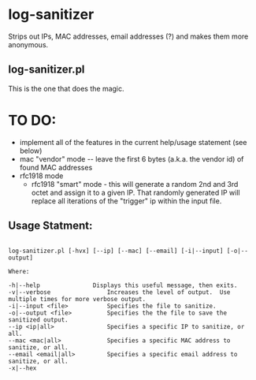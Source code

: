 # log-sanitizer
Strips out IPs, MAC addresses, email addresses (?) and makes them more anonymous.

## log-sanitizer.pl
This is the one that does the magic.

# TO DO:
* implement all of the features in the current help/usage statement (see below)
* mac "vendor" mode -- leave the first 6 bytes (a.k.a. the vendor id) of found MAC addresses
* rfc1918 mode
	* rfc1918 "smart" mode - this will generate a random 2nd and 3rd octet and assign it to a given IP.  That randomly generated IP will replace all iterations of the "trigger" ip within the input file.

## Usage Statment:
```

log-sanitizer.pl [-hvx] [--ip] [--mac] [--email] [-i|--input] [-o|--output]

Where:

-h|--help				Displays this useful message, then exits.
-v|--verbose				Increases the level of output.  Use multiple times for more verbose output.
-i|--input <file>			Specifies the file to sanitize.
-o|--output <file>			Specifies the the file to save the sanitized output.
--ip <ip|all>				Specifies a specific IP to sanitize, or all.
--mac <mac|all>				Specifies a specific MAC address to sanitize, or all.
--email <email|all>			Specifies a specific email address to sanitize, or all.
-x|--hex


```
